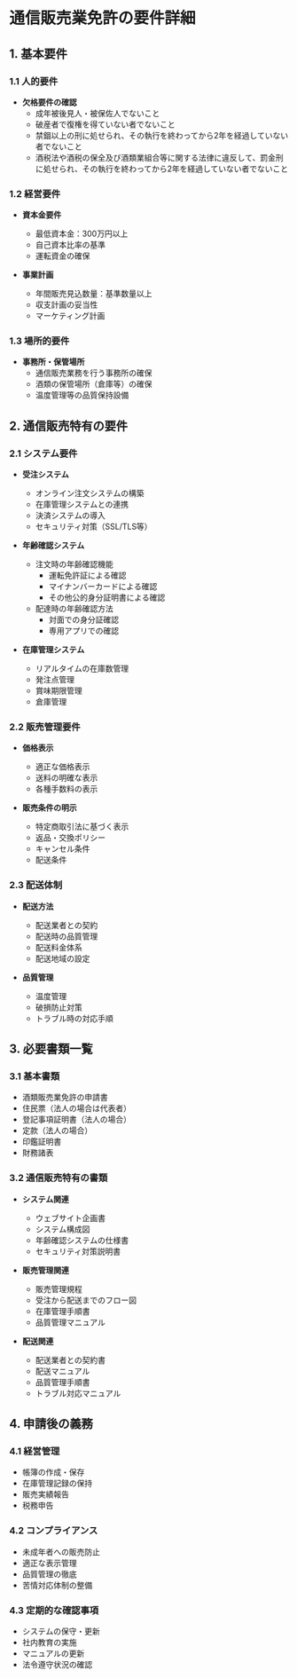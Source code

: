 # 通信販売業免許の要件詳細

## 1. 基本要件

### 1.1 人的要件
- **欠格要件の確認**
  - 成年被後見人・被保佐人でないこと
  - 破産者で復権を得ていない者でないこと
  - 禁錮以上の刑に処せられ、その執行を終わってから2年を経過していない者でないこと
  - 酒税法や酒税の保全及び酒類業組合等に関する法律に違反して、罰金刑に処せられ、その執行を終わってから2年を経過していない者でないこと

### 1.2 経営要件
- **資本金要件**
  - 最低資本金：300万円以上
  - 自己資本比率の基準
  - 運転資金の確保

- **事業計画**
  - 年間販売見込数量：基準数量以上
  - 収支計画の妥当性
  - マーケティング計画

### 1.3 場所的要件
- **事務所・保管場所**
  - 通信販売業務を行う事務所の確保
  - 酒類の保管場所（倉庫等）の確保
  - 温度管理等の品質保持設備

## 2. 通信販売特有の要件

### 2.1 システム要件
- **受注システム**
  - オンライン注文システムの構築
  - 在庫管理システムとの連携
  - 決済システムの導入
  - セキュリティ対策（SSL/TLS等）

- **年齢確認システム**
  - 注文時の年齢確認機能
    * 運転免許証による確認
    * マイナンバーカードによる確認
    * その他公的身分証明書による確認
  - 配達時の年齢確認方法
    * 対面での身分証確認
    * 専用アプリでの確認

- **在庫管理システム**
  - リアルタイムの在庫数管理
  - 発注点管理
  - 賞味期限管理
  - 倉庫管理

### 2.2 販売管理要件
- **価格表示**
  - 適正な価格表示
  - 送料の明確な表示
  - 各種手数料の表示

- **販売条件の明示**
  - 特定商取引法に基づく表示
  - 返品・交換ポリシー
  - キャンセル条件
  - 配送条件

### 2.3 配送体制
- **配送方法**
  - 配送業者との契約
  - 配送時の品質管理
  - 配送料金体系
  - 配送地域の設定

- **品質管理**
  - 温度管理
  - 破損防止対策
  - トラブル時の対応手順

## 3. 必要書類一覧

### 3.1 基本書類
- 酒類販売業免許の申請書
- 住民票（法人の場合は代表者）
- 登記事項証明書（法人の場合）
- 定款（法人の場合）
- 印鑑証明書
- 財務諸表

### 3.2 通信販売特有の書類
- **システム関連**
  - ウェブサイト企画書
  - システム構成図
  - 年齢確認システムの仕様書
  - セキュリティ対策説明書

- **販売管理関連**
  - 販売管理規程
  - 受注から配送までのフロー図
  - 在庫管理手順書
  - 品質管理マニュアル

- **配送関連**
  - 配送業者との契約書
  - 配送マニュアル
  - 品質管理手順書
  - トラブル対応マニュアル

## 4. 申請後の義務

### 4.1 経営管理
- 帳簿の作成・保存
- 在庫管理記録の保持
- 販売実績報告
- 税務申告

### 4.2 コンプライアンス
- 未成年者への販売防止
- 適正な表示管理
- 品質管理の徹底
- 苦情対応体制の整備

### 4.3 定期的な確認事項
- システムの保守・更新
- 社内教育の実施
- マニュアルの更新
- 法令遵守状況の確認

